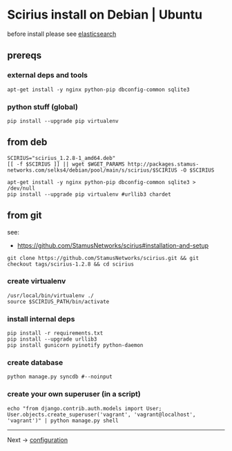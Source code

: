 # Scirius install on Debian | Ubuntu

before install please see [elasticsearch](/common/elastic)

## prereqs

### external deps and tools
```
apt-get install -y nginx python-pip dbconfig-common sqlite3
```
### python stuff (global)
```
pip install --upgrade pip virtualenv
```

## from deb

```
SCIRIUS="scirius_1.2.8-1_amd64.deb"
[[ -f $SCIRIUS ]] || wget $WGET_PARAMS http://packages.stamus-networks.com/selks4/debian/pool/main/s/scirius/$SCIRIUS -O $SCIRIUS

apt-get install -y nginx python-pip dbconfig-common sqlite3 > /dev/null
pip install --upgrade pip virtualenv #urllib3 chardet

```

## from git

see:
* https://github.com/StamusNetworks/scirius#installation-and-setup

```
git clone https://github.com/StamusNetworks/scirius.git && git checkout tags/scirius-1.2.8 && cd scirius
```

### create virtualenv
```
/usr/local/bin/virtualenv ./
source $SCIRIUS_PATH/bin/activate
```

### install internal deps
```
pip install -r requirements.txt
pip install --upgrade urllib3
pip install gunicorn pyinotify python-daemon
```

### create database

```
python manage.py syncdb #--noinput
```

### create your own superuser (in a script)

```
echo "from django.contrib.auth.models import User; User.objects.create_superuser('vagrant', 'vagrant@localhost', 'vagrant')" | python manage.py shell
```

----

Next -> [configuration](config.md)
